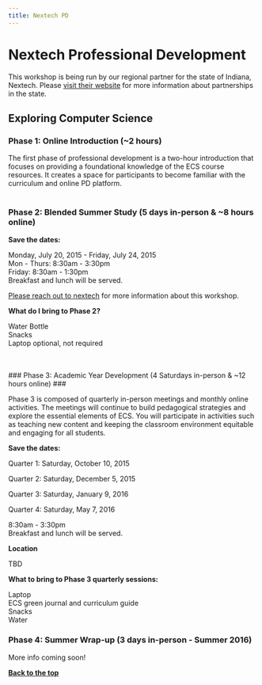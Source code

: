 ```yaml
---
title: Nextech PD
---
```

<a id="top"></a>

# Nextech Professional Development


<a id="ecs"></a>
This workshop is being run by our regional partner for the state of Indiana, Nextech.  Please [visit their website](http://www.nextech.org) for more information about partnerships in the state.

## Exploring Computer Science

### Phase 1: Online Introduction (~2 hours) ###

The first phase of professional development is a two-hour introduction that focuses on providing a foundational knowledge of the ECS course resources. It creates a space for participants to become familiar with the curriculum and online PD platform.
</br>
</br>
### Phase 2: Blended Summer Study (5 days in-person & ~8 hours online) ###

**Save the dates:**

Monday, July 20, 2015 - Friday, July 24, 2015
<br/>
Mon - Thurs: 8:30am - 3:30pm
<br/>
Friday: 8:30am - 1:30pm
<br />
Breakfast and lunch will be served. 

[Please reach out to nextech](mailto:pd@nextech.org) for more information about this workshop.

**What do I bring to Phase 2?**

Water Bottle
<br />
Snacks
<br />
Laptop optional, not required

</br>
</br>
### Phase 3: Academic Year Development (4 Saturdays in-person & ~12 hours online) ###

Phase 3 is composed of quarterly in-person meetings and monthly online activities. The meetings will continue to build pedagogical strategies and explore the essential elements of ECS. You will participate in activities such as teaching new content and keeping the classroom environment equitable and engaging for all students.


**Save the dates:**

Quarter 1: Saturday, October 10, 2015

Quarter 2: Saturday, December 5, 2015

Quarter 3: Saturday, January 9, 2016

Quarter 4: Saturday, May 7, 2016

8:30am - 3:30pm
<br/>
Breakfast and lunch will be served.

**Location**

TBD

**What to bring to Phase 3 quarterly sessions:**

Laptop
<br/>
ECS green journal and curriculum guide
<br/>
Snacks
<br/>
Water

### Phase 4: Summer Wrap-up (3 days in-person - Summer 2016) ###

More info coming soon!

[**Back to the top**](#top)


<br />
<br />